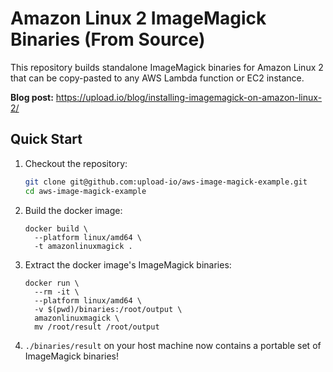 # Amazon Linux 2 ImageMagick Binaries (From Source)

This repository builds standalone ImageMagick binaries for Amazon Linux 2 that can be copy-pasted to any AWS Lambda function or EC2 instance.

**Blog post:** https://upload.io/blog/installing-imagemagick-on-amazon-linux-2/

## Quick Start

1. Checkout the repository:
 
   ```bash
   git clone git@github.com:upload-io/aws-image-magick-example.git
   cd aws-image-magick-example
   ```
   
2. Build the docker image:

   ```shell
   docker build \
     --platform linux/amd64 \
     -t amazonlinuxmagick .
   ```

3. Extract the docker image's ImageMagick binaries:

   ```shell
   docker run \
     --rm -it \
     --platform linux/amd64 \
     -v $(pwd)/binaries:/root/output \
     amazonlinuxmagick \
     mv /root/result /root/output
   ```

4. `./binaries/result` on your host machine now contains a portable set of ImageMagick binaries!
